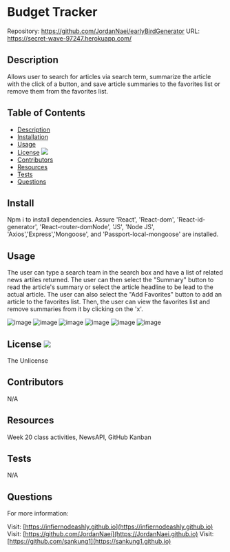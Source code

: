 # Budget Tracker

Repository: https://github.com/JordanNaei/earlyBirdGenerator
URL: https://secret-wave-97247.herokuapp.com/

## Description

Allows user to search for articles via search term, summarize the article with the click of a button, and save article summaries to the favorites list or remove them from the favorites list.

## Table of Contents

- [Description](#description)
- [Installation](#install)
- [Usage](#usage)
- [License](#license) <img src="http://img.shields.io/badge/license-The Unlicense-blue">
- [Contributors](#contributors)
- [Resources](#resources)
- [Tests](#tests)
- [Questions](#questions)

## Install

Npm i to install dependencies. Assure 'React', 'React-dom', 'React-id-generator', 'React-router-domNode', 'JS', 'Node JS', 'Axios','Express','Mongoose', and 'Passport-local-mongoose' are installed.

## Usage

The user can type a search team in the search box and have a list of related news artiles returned. The user can then select the "Summary" button to read the article's summary or select the article headline to be lead to the actual article. The user can also select the "Add Favorites" button to add an article to the favorites list. Then, the user can view the favorites list and remove summaries from it by clicking on the 'x'.

![image](https://user-images.githubusercontent.com/68360119/106680154-19f14080-658c-11eb-9a03-11891ed11379.png)
![image](https://user-images.githubusercontent.com/68360119/106680193-29708980-658c-11eb-8bd1-2045502f5cdf.png)
![image](https://user-images.githubusercontent.com/68360119/106680246-4311d100-658c-11eb-8432-12384bac084f.png)
![image](https://user-images.githubusercontent.com/68360119/106680352-7eac9b00-658c-11eb-9feb-92687e24c7a4.png)
![image](https://user-images.githubusercontent.com/68360119/106680286-5a50be80-658c-11eb-9f1d-da73328a147a.png)
![image](https://user-images.githubusercontent.com/68360119/106680310-6a689e00-658c-11eb-865d-999d73942eae.png)

## License <img src="http://img.shields.io/badge/license-The Unlicense-blue">

The Unlicense

## Contributors

N/A

## Resources

Week 20 class activities, NewsAPI, GitHub Kanban

## Tests

N/A

## Questions

For more information:

Visit: [https://infiernodeashly.github.io](https://infiernodeashly.github.io)
Visit: [https://github.com/JordanNaei](https://JordanNaei.github.io)
Visit: [https://github.com/sankung1](https://sankung1.github.io)
